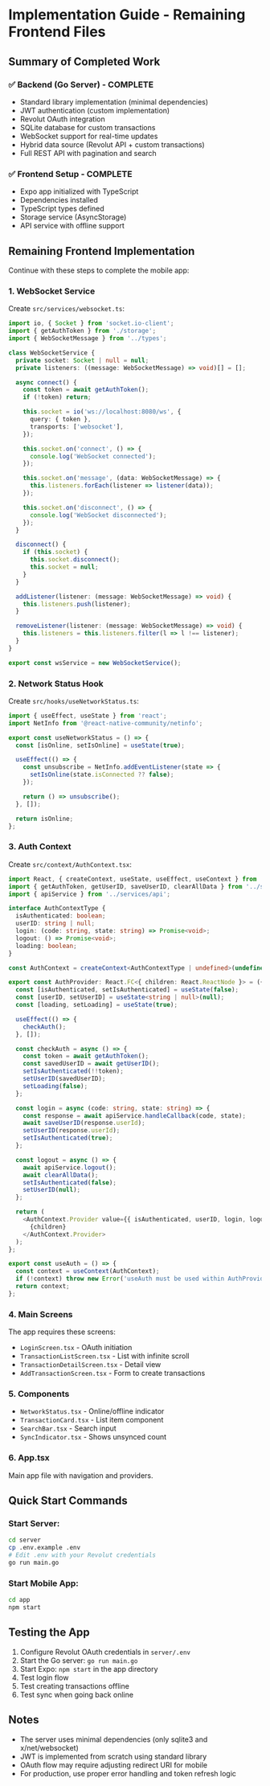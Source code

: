 # Implementation Guide - Remaining Frontend Files

## Summary of Completed Work

### ✅ Backend (Go Server) - COMPLETE
- Standard library implementation (minimal dependencies)
- JWT authentication (custom implementation)
- Revolut OAuth integration
- SQLite database for custom transactions
- WebSocket support for real-time updates
- Hybrid data source (Revolut API + custom transactions)
- Full REST API with pagination and search

### ✅ Frontend Setup - COMPLETE
- Expo app initialized with TypeScript
- Dependencies installed
- TypeScript types defined
- Storage service (AsyncStorage)
- API service with offline support

## Remaining Frontend Implementation

Continue with these steps to complete the mobile app:

### 1. WebSocket Service

Create `src/services/websocket.ts`:

```typescript
import io, { Socket } from 'socket.io-client';
import { getAuthToken } from './storage';
import { WebSocketMessage } from '../types';

class WebSocketService {
  private socket: Socket | null = null;
  private listeners: ((message: WebSocketMessage) => void)[] = [];

  async connect() {
    const token = await getAuthToken();
    if (!token) return;

    this.socket = io('ws://localhost:8080/ws', {
      query: { token },
      transports: ['websocket'],
    });

    this.socket.on('connect', () => {
      console.log('WebSocket connected');
    });

    this.socket.on('message', (data: WebSocketMessage) => {
      this.listeners.forEach(listener => listener(data));
    });

    this.socket.on('disconnect', () => {
      console.log('WebSocket disconnected');
    });
  }

  disconnect() {
    if (this.socket) {
      this.socket.disconnect();
      this.socket = null;
    }
  }

  addListener(listener: (message: WebSocketMessage) => void) {
    this.listeners.push(listener);
  }

  removeListener(listener: (message: WebSocketMessage) => void) {
    this.listeners = this.listeners.filter(l => l !== listener);
  }
}

export const wsService = new WebSocketService();
```

### 2. Network Status Hook

Create `src/hooks/useNetworkStatus.ts`:

```typescript
import { useEffect, useState } from 'react';
import NetInfo from '@react-native-community/netinfo';

export const useNetworkStatus = () => {
  const [isOnline, setIsOnline] = useState(true);

  useEffect(() => {
    const unsubscribe = NetInfo.addEventListener(state => {
      setIsOnline(state.isConnected ?? false);
    });

    return () => unsubscribe();
  }, []);

  return isOnline;
};
```

### 3. Auth Context

Create `src/context/AuthContext.tsx`:

```typescript
import React, { createContext, useState, useEffect, useContext } from 'react';
import { getAuthToken, getUserID, saveUserID, clearAllData } from '../services/storage';
import { apiService } from '../services/api';

interface AuthContextType {
  isAuthenticated: boolean;
  userID: string | null;
  login: (code: string, state: string) => Promise<void>;
  logout: () => Promise<void>;
  loading: boolean;
}

const AuthContext = createContext<AuthContextType | undefined>(undefined);

export const AuthProvider: React.FC<{ children: React.ReactNode }> = ({ children }) => {
  const [isAuthenticated, setIsAuthenticated] = useState(false);
  const [userID, setUserID] = useState<string | null>(null);
  const [loading, setLoading] = useState(true);

  useEffect(() => {
    checkAuth();
  }, []);

  const checkAuth = async () => {
    const token = await getAuthToken();
    const savedUserID = await getUserID();
    setIsAuthenticated(!!token);
    setUserID(savedUserID);
    setLoading(false);
  };

  const login = async (code: string, state: string) => {
    const response = await apiService.handleCallback(code, state);
    await saveUserID(response.userId);
    setUserID(response.userId);
    setIsAuthenticated(true);
  };

  const logout = async () => {
    await apiService.logout();
    await clearAllData();
    setIsAuthenticated(false);
    setUserID(null);
  };

  return (
    <AuthContext.Provider value={{ isAuthenticated, userID, login, logout, loading }}>
      {children}
    </AuthContext.Provider>
  );
};

export const useAuth = () => {
  const context = useContext(AuthContext);
  if (!context) throw new Error('useAuth must be used within AuthProvider');
  return context;
};
```

### 4. Main Screens

The app requires these screens:
- `LoginScreen.tsx` - OAuth initiation
- `TransactionListScreen.tsx` - List with infinite scroll
- `TransactionDetailScreen.tsx` - Detail view
- `AddTransactionScreen.tsx` - Form to create transactions

### 5. Components

- `NetworkStatus.tsx` - Online/offline indicator
- `TransactionCard.tsx` - List item component
- `SearchBar.tsx` - Search input
- `SyncIndicator.tsx` - Shows unsynced count

### 6. App.tsx

Main app file with navigation and providers.

## Quick Start Commands

### Start Server:
```bash
cd server
cp .env.example .env
# Edit .env with your Revolut credentials
go run main.go
```

### Start Mobile App:
```bash
cd app
npm start
```

## Testing the App

1. Configure Revolut OAuth credentials in `server/.env`
2. Start the Go server: `go run main.go`
3. Start Expo: `npm start` in the app directory
4. Test login flow
5. Test creating transactions offline
6. Test sync when going back online

## Notes

- The server uses minimal dependencies (only sqlite3 and x/net/websocket)
- JWT is implemented from scratch using standard library
- OAuth flow may require adjusting redirect URI for mobile
- For production, use proper error handling and token refresh logic
